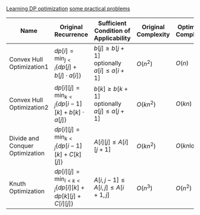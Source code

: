 
[Learning DP optimization](https://codeforces.com/blog/entry/)
[some practical problems](https://codeforces.com/blog/entry/47932)


| Name                        | Original Recurrence                                   | Sufficient Condition of Applicability       | Original Complexity | Optimized Complexity | Links    |
|-----------------------------|-------------------------------------------------------|--------------------------------------------|---------------------|----------------------|----------|
| Convex Hull Optimization1   | $dp[i] = \min_{j<i} \{ dp[j] + b[j] \cdot a[i] \}$     | $b[j] \geq b[j+1]$<br>optionally $a[i] \leq a[i+1]$ | $O(n^2)$            | $O(n)$               | [1](https://web.archive.org/web/20181030143808/http://wcipeg.com/wiki/Convex_hull_trick) [2](https://cp-algorithms.com/geometry/convex_hull_trick.html) [3](https://codeforces.com/blog/entry/63823) [p1](https://codeforces.com/contest/319/problem/C) |
| Convex Hull Optimization2   | $dp[i][j] = \min_{k<j} \{ dp[i-1][k] + b[k] \cdot a[j] \}$ | $b[k] \geq b[k+1]$<br>optionally $a[j] \leq a[j+1]$ | $O(kn^2)$           | $O(kn)$              | [1](http://apps.topcoder.com/forums/?module=Thread&threadID=608334&start=0&mc=14#1120736) [p1](http://www.spoj.com/problems/NKLEAVES/) [p2](https://codeforces.com/contest/311/problem/B)  |
| Divide and Conquer Optimization | $dp[i][j] = \min_{k<j} \{ dp[i-1][k] + C[k][j] \}$   | $A[i][j] \leq A[i][j+1]$                    | $O(kn^2)$           | $O(kn \log n)$       | [1](https://codeforces.com/blog/entry/8192) [p1](https://codeforces.com/contest/321/problem/E)     |
| Knuth Optimization          | $dp[i][j] = \min_{i<k<j} \{ dp[i][k] + dp[k][j] + C[i][j] \}$ | $A[i,j-1] \leq A[i,j] \leq A[i+1,j]$        | $O(n^3)$            | $O(n^2)$             | [1](http://apps.topcoder.com/forums/?module=Message&messageID=823126) [2](http://apps.topcoder.com/forums/?module=Thread&threadID=697369&start=0&mc=22#1327577) [p1](http://www.spoj.com/problems/BRKSTRNG/)   |
